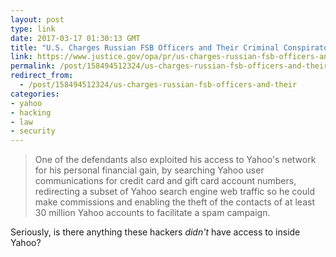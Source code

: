 ```yaml
---
layout: post
type: link
date: 2017-03-17 01:30:13 GMT
title: "U.S. Charges Russian FSB Officers and Their Criminal Conspirators for Hacking Yahoo and Millions of Email Accounts"
link: https://www.justice.gov/opa/pr/us-charges-russian-fsb-officers-and-their-criminal-conspirators-hacking-yahoo-and-millions
permalink: /post/158494512324/us-charges-russian-fsb-officers-and-their
redirect_from: 
  - /post/158494512324/us-charges-russian-fsb-officers-and-their
categories:
- yahoo
- hacking
- law
- security
---
```


<p><blockquote>One of the defendants also exploited his access to Yahoo's network for his personal financial gain, by searching Yahoo user communications for credit card and gift card account numbers, redirecting a subset of Yahoo search engine web traffic so he could make commissions and enabling the theft of the contacts of at least 30 million Yahoo accounts to facilitate a spam campaign.</blockquote>
<p>Seriously, is there anything these hackers <i>didn't</i> have access to inside Yahoo?</p></p>
